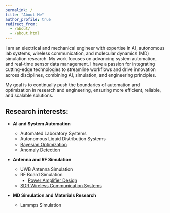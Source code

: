 ```yaml
---
permalink: /
title: "About Me"
author_profile: true
redirect_from: 
  - /about/
  - /about.html
---
```


I am an electrical and mechanical engineer with expertise in AI, autonomous lab systems, wireless communication, and molecular dynamics (MD) simulation research. My work focuses on advancing system automation, and real-time sensor data management. I have a passion for integrating cutting-edge technologies to streamline workflows and drive innovation across disciplines, combining AI, simulation, and engineering principles.

My goal is to continually push the boundaries of automation and optimization in research and engineering, ensuring more efficient, reliable, and scalable solutions.

Research interests:
------
- **AI and System Automation**   
  - Automated Laboratory Systems
  - Autonomous Liquid Distribution Systems
  - [Bayesian Optimization](projects.md#Bayesian)
  - [Anomaly Detection](projects.md#brain-mri-anomaly-detection)

- **Antenna and RF Simulation** 
  - UWB Antenna Simulation  
  - RF Board Simulation
    - [Power Amplifier Design](projects.md#Power-Amplifier-Design)
  - [SDR Wireless Communication Systems](projects.md#radioware)

- **MD Simulation and Materials Research** 
  - Lammps Simulation